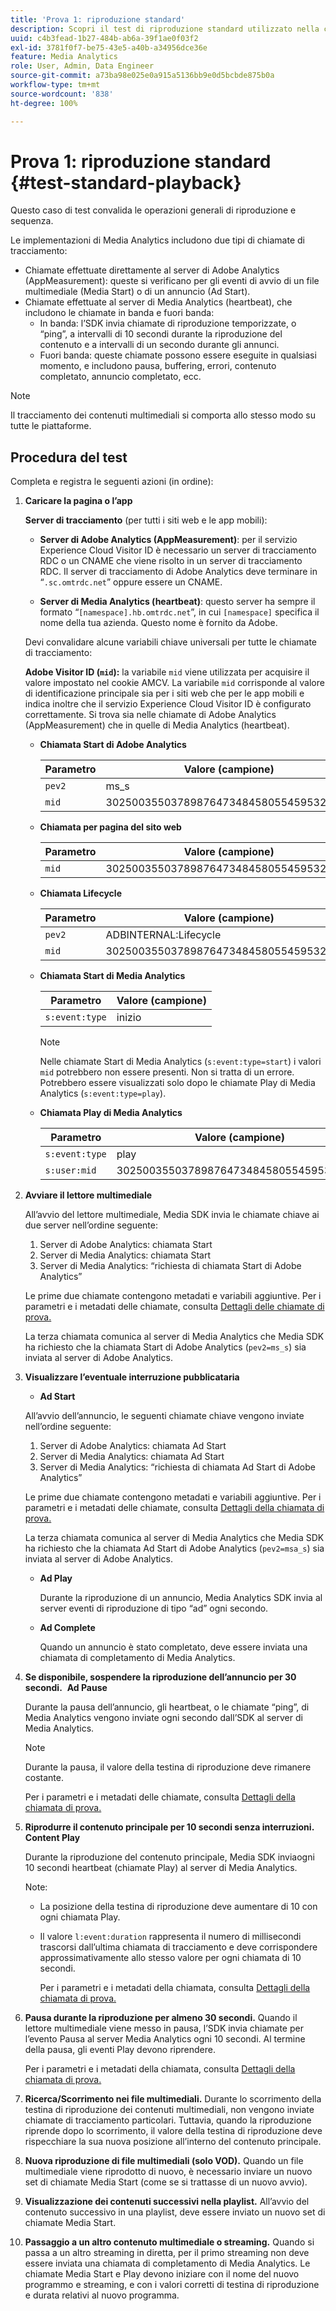 ```yaml
---
title: 'Prova 1: riproduzione standard'
description: Scopri il test di riproduzione standard utilizzato nella convalida.
uuid: c4b3fead-1b27-484b-ab6a-39f1ae0f03f2
exl-id: 3781f0f7-be75-43e5-a40b-a34956dce36e
feature: Media Analytics
role: User, Admin, Data Engineer
source-git-commit: a73ba98e025e0a915a5136bb9e0d5bcbde875b0a
workflow-type: tm+mt
source-wordcount: '838'
ht-degree: 100%

---
```


# Prova 1: riproduzione standard {#test-standard-playback}

Questo caso di test convalida le operazioni generali di riproduzione e sequenza.

Le implementazioni di Media Analytics includono due tipi di chiamate di tracciamento:
* Chiamate effettuate direttamente al server di Adobe Analytics (AppMeasurement): queste si verificano per gli eventi di avvio di un file multimediale (Media Start) o di un annuncio (Ad Start).
* Chiamate effettuate al server di Media Analytics (heartbeat), che includono le chiamate in banda e fuori banda:
   * In banda: l’SDK invia chiamate di riproduzione temporizzate, o “ping”, a intervalli di 10 secondi durante la riproduzione del contenuto e a intervalli di un secondo durante gli annunci.
   * Fuori banda: queste chiamate possono essere eseguite in qualsiasi momento, e includono pausa, buffering, errori, contenuto completato, annuncio completato, ecc.

>[!NOTE]
>Il tracciamento dei contenuti multimediali si comporta allo stesso modo su tutte le piattaforme.

## Procedura del test

Completa e registra le seguenti azioni (in ordine):

1. **Caricare la pagina o l’app**

   **Server di tracciamento** (per tutti i siti web e le app mobili):

   * **Server di Adobe Analytics (AppMeasurement)**: per il servizio Experience Cloud Visitor ID è necessario un server di tracciamento RDC o un CNAME che viene risolto in un server di tracciamento RDC. Il server di tracciamento di Adobe Analytics deve terminare in “`.sc.omtrdc.net`” oppure essere un CNAME.

   * **Server di Media Analytics (heartbeat)**: questo server ha sempre il formato “`[namespace].hb.omtrdc.net`”, in cui `[namespace]` specifica il nome della tua azienda. Questo nome è fornito da Adobe.

   Devi convalidare alcune variabili chiave universali per tutte le chiamate di tracciamento:

   **Adobe Visitor ID (`mid`):** la variabile `mid` viene utilizzata per acquisire il valore impostato nel cookie AMCV. La variabile `mid` corrisponde al valore di identificazione principale sia per i siti web che per le app mobili e indica inoltre che il servizio Experience Cloud Visitor ID è configurato correttamente. Si trova sia nelle chiamate di Adobe Analytics (AppMeasurement) che in quelle di Media Analytics (heartbeat).

   * **Chiamata Start di Adobe Analytics**

      | Parametro | Valore (campione) |
      |---|---|
      | `pev2` | ms_s |
      | `mid` | 30250035503789876473484580554595324209 |

   * **Chiamata per pagina del sito web**

      | Parametro | Valore (campione) |
      |---|---|
      | `mid` | 30250035503789876473484580554595324209 |

   * **Chiamata Lifecycle**

      | Parametro | Valore (campione) |
      |---|---|
      | `pev2` | ADBINTERNAL:Lifecycle |
      | `mid` | 30250035503789876473484580554595324209 |

   * **Chiamata Start di Media Analytics**

      | Parametro | Valore (campione) |
      |---|---|
      | `s:event:type` | inizio |

      >[!NOTE]
      >
      >Nelle chiamate Start di Media Analytics (`s:event:type=start`) i valori `mid` potrebbero non essere presenti. Non si tratta di un errore. Potrebbero essere visualizzati solo dopo le chiamate Play di Media Analytics (`s:event:type=play`).

   * **Chiamata Play di Media Analytics**

      | Parametro | Valore (campione) |
      |---|---|
      | `s:event:type` | play |
      | `s:user:mid` | 30250035503789876473484580554595324209 |


1. **Avviare il lettore multimediale**

   All’avvio del lettore multimediale, Media SDK invia le chiamate chiave ai due server nell’ordine seguente:

   1. Server di Adobe Analytics: chiamata Start
   1. Server di Media Analytics: chiamata Start
   1. Server di Media Analytics: “richiesta di chiamata Start di Adobe Analytics”

   Le prime due chiamate contengono metadati e variabili aggiuntive. Per i parametri e i metadati delle chiamate, consulta [Dettagli delle chiamate di prova.](/help/legacy/validation/test-call-details.md#start-the-media-player)

   La terza chiamata comunica al server di Media Analytics che Media SDK ha richiesto che la chiamata Start di Adobe Analytics (`pev2=ms_s`) sia inviata al server di Adobe Analytics.

1. **Visualizzare l’eventuale interruzione pubblicataria**

   * **Ad Start**

   All’avvio dell’annuncio, le seguenti chiamate chiave vengono inviate nell’ordine seguente:

   1. Server di Adobe Analytics: chiamata Ad Start
   1. Server di Media Analytics: chiamata Ad Start
   1. Server di Media Analytics: “richiesta di chiamata Ad Start di Adobe Analytics”

   Le prime due chiamate contengono metadati e variabili aggiuntive. Per i parametri e i metadati delle chiamate, consulta [Dettagli della chiamata di prova.](/help/legacy/validation/test-call-details.md#view-ad-playback)

   La terza chiamata comunica al server di Media Analytics che Media SDK ha richiesto che la chiamata Ad Start di Adobe Analytics (`pev2=msa_s`) sia inviata al server di Adobe Analytics.

   * **Ad Play**

      Durante la riproduzione di un annuncio, Media Analytics SDK invia al server eventi di riproduzione di tipo “ad” ogni secondo.

   * **Ad Complete**

      Quando un annuncio è stato completato, deve essere inviata una chiamata di completamento di Media Analytics.



1. **Se disponibile, sospendere la riproduzione dell’annuncio per 30 secondi.**  **Ad Pause**

   Durante la pausa dell’annuncio, gli heartbeat, o le chiamate “ping”, di Media Analytics vengono inviate ogni secondo dall’SDK al server di Media Analytics.

   >[!NOTE]
   >
   >Durante la pausa, il valore della testina di riproduzione deve rimanere costante.

   Per i parametri e i metadati delle chiamate, consulta [Dettagli della chiamata di prova.](/help/legacy/validation/test-call-details.md#ma-ad-pause-call)

1. **Riprodurre il contenuto principale per 10 secondi senza interruzioni.**  **Content Play**

   Durante la riproduzione del contenuto principale, Media SDK inviaogni 10 secondi heartbeat (chiamate Play) al server di Media Analytics.

   Note:

   * La posizione della testina di riproduzione deve aumentare di 10 con ogni chiamata Play.
   * Il valore `l:event:duration` rappresenta il numero di millisecondi trascorsi dall’ultima chiamata di tracciamento e deve corrispondere approssimativamente allo stesso valore per ogni chiamata di 10 secondi.

      Per i parametri e i metadati della chiamata, consulta [Dettagli della chiamata di prova.](/help/legacy/validation/test-call-details.md#play-main-content)

1. **Pausa durante la riproduzione per almeno 30 secondi.** Quando il lettore multimediale viene messo in pausa, l’SDK invia chiamate per l’evento Pausa al server Media Analytics ogni 10 secondi. Al termine della pausa, gli eventi Play devono riprendere.

   Per i parametri e i metadati della chiamata, consulta [Dettagli della chiamata di prova.](/help/legacy/validation/test-call-details.md#pause-main-content)

1. **Ricerca/Scorrimento nei file multimediali.** Durante lo scorrimento della testina di riproduzione dei contenuti multimediali, non vengono inviate chiamate di tracciamento particolari. Tuttavia, quando la riproduzione riprende dopo lo scorrimento, il valore della testina di riproduzione deve rispecchiare la sua nuova posizione all’interno del contenuto principale.

1. **Nuova riproduzione di file multimediali (solo VOD).** Quando un file multimediale viene riprodotto di nuovo, è necessario inviare un nuovo set di chiamate Media Start (come se si trattasse di un nuovo avvio).

1. **Visualizzazione dei contenuti successivi nella playlist.** All’avvio del contenuto successivo in una playlist, deve essere inviato un nuovo set di chiamate Media Start.

1. **Passaggio a un altro contenuto multimediale o streaming.** Quando si passa a un altro streaming in diretta, per il primo streaming non deve essere inviata una chiamata di completamento di Media Analytics. Le chiamate Media Start e Play devono iniziare con il nome del nuovo programmo e streaming, e con i valori corretti di testina di riproduzione e durata relativi al nuovo programma.
